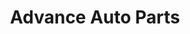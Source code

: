 ---
title: "Advance Auto Parts"
url: /rochester/advance-auto-parts-penfield-road/
shop: car parts
---